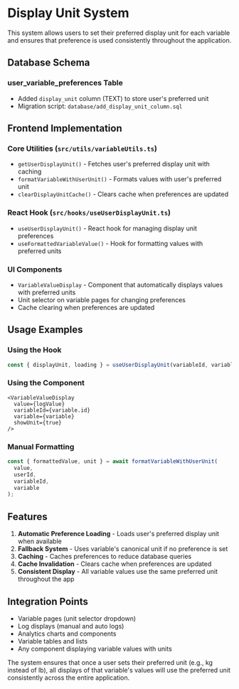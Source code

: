 # Display Unit System

This system allows users to set their preferred display unit for each variable and ensures that preference is used consistently throughout the application.

## Database Schema

### user_variable_preferences Table

- Added `display_unit` column (TEXT) to store user's preferred unit
- Migration script: `database/add_display_unit_column.sql`

## Frontend Implementation

### Core Utilities (`src/utils/variableUtils.ts`)

- `getUserDisplayUnit()` - Fetches user's preferred display unit with caching
- `formatVariableWithUserUnit()` - Formats values with user's preferred unit
- `clearDisplayUnitCache()` - Clears cache when preferences are updated

### React Hook (`src/hooks/useUserDisplayUnit.ts`)

- `useUserDisplayUnit()` - React hook for managing display unit preferences
- `useFormattedVariableValue()` - Hook for formatting values with preferred units

### UI Components

- `VariableValueDisplay` - Component that automatically displays values with preferred units
- Unit selector on variable pages for changing preferences
- Cache clearing when preferences are updated

## Usage Examples

### Using the Hook

```typescript
const { displayUnit, loading } = useUserDisplayUnit(variableId, variable);
```

### Using the Component

```tsx
<VariableValueDisplay
  value={logValue}
  variableId={variable.id}
  variable={variable}
  showUnit={true}
/>
```

### Manual Formatting

```typescript
const { formattedValue, unit } = await formatVariableWithUserUnit(
  value,
  userId,
  variableId,
  variable
);
```

## Features

1. **Automatic Preference Loading** - Loads user's preferred display unit when available
2. **Fallback System** - Uses variable's canonical unit if no preference is set
3. **Caching** - Caches preferences to reduce database queries
4. **Cache Invalidation** - Clears cache when preferences are updated
5. **Consistent Display** - All variable values use the same preferred unit throughout the app

## Integration Points

- Variable pages (unit selector dropdown)
- Log displays (manual and auto logs)
- Analytics charts and components
- Variable tables and lists
- Any component displaying variable values with units

The system ensures that once a user sets their preferred unit (e.g., kg instead of lb), all displays of that variable's values will use the preferred unit consistently across the entire application.
